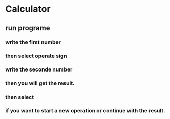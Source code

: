 # Calculator

## run programe
### write the first number
### then select operate sign
### write the seconde number
### then you will get the result.
### then select 
### if you want to start a new operation or continue with the result.
